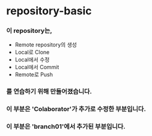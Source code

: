 # repository-basic

### 이 repository는,
* Remote repository의 생성
* Local로 Clone
* Local에서 수정
* Local에서 Commit
* Remote로 Push
### 를 연습하기 위해 만들어졌습니다.

### 이 부분은 'Colaborator'가 추가로 수정한 부분입니다.

### 이 부분은 'branch01'에서 추가된 부분입니다.
